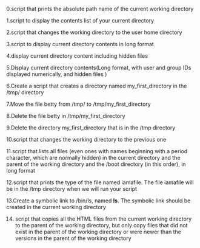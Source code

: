 0.script that prints the absolute path name of the current working directory

1.script to display the contents list of your current directory

2.script that changes the working directory to the user home directory

3.script to display current directory contents in long format

4.display current directory content including hidden files

5.Display current directory contents(Long format, with user and group IDs displayed numerically, and hidden files )

6.Create a script that creates a directory named my_first_directory in the /tmp/ directory

7.Move the file betty from /tmp/ to /tmp/my_first_directory

8.Delete the file betty in /tmp/my_first_directory

9.Delete the directory my_first_directory that is in the /tmp directory

10.script that changes the working directory to the previous one

11.script that lists all files (even ones with names beginning with a period character, which are normally hidden) in the current directory and the parent of the working directory and the /boot directory (in this order), in long format

12.script that prints the type of the file named iamafile. The file iamafile will be in the /tmp directory when we will run your script

13.Create a symbolic link to /bin/ls, named __ls__. The symbolic link should be created in the current working directory

14. script that copies all the HTML files from the current working directory to the parent of the working directory, but only copy files that did not exist in the parent of the working directory or were newer than the versions in the parent of the working directory

